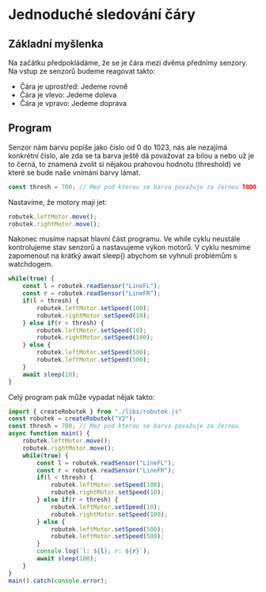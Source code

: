# Jednoduché sledování čáry

## Základní myšlenka

Na začátku předpokládáme, že se je čára mezi dvěma přednímy senzory. Na vstup ze senzorů budeme reagovat takto:

- Čára je uprostřed: Jedeme rovně
- Čára je vlevo: Jedeme doleva
- Čára je vpravo: Jedeme doprava

## Program

Senzor nám barvu popíše jako číslo od 0 do 1023, nás ale nezajímá konkrétní číslo, ale zda se ta barva ještě dá považovat za bílou a nebo už je to černá, to znamená zvolit si nějakou prahovou hodnotu (threshold) ve které se bude naše vnímání barvy lámat.

```ts
const thresh = 700; // Mez pod kterou se barva považuje za černou TODO: Ověřit že to tak reálně je
```

Nastavíme, že motory mají jet:

```ts
robutek.leftMotor.move();
robutek.rightMotor.move();
```

Nakonec musíme napsat hlavní část programu. Ve while cyklu neustále kontrolujeme stav senzorů a nastavujeme výkon motorů. V cyklu nesmíme zapomenout na krátký await sleep() abychom se vyhnuli problémům s watchdogem.

```ts
while(true) {
    const l = robutek.readSensor("LineFL");
    const r = robutek.readSensor("LineFR");
    if(l < thresh) {
        robutek.leftMotor.setSpeed(100);
        robutek.rightMotor.setSpeed(10);
    } else if(r < thresh) {
        robutek.leftMotor.setSpeed(10);
        robutek.rightMotor.setSpeed(100);
    } else {
        robutek.leftMotor.setSpeed(500);
        robutek.leftMotor.setSpeed(500);
    }
    await sleep(10);
}
```

Celý program pak může vypadat nějak takto:

```ts
import { createRobutek } from "./libs/robutek.js"
const robutek = createRobutek("V2");
const thresh = 700; // Mez pod kterou se barva považuje za černou
async function main() {
    robutek.leftMotor.move();
    robutek.rightMotor.move();
    while(true) {
        const l = robutek.readSensor("LineFL");
        const r = robutek.readSensor("LineFR");
        if(l < thresh) {
            robutek.leftMotor.setSpeed(100);
            robutek.rightMotor.setSpeed(10);
        } else if(r < thresh) {
            robutek.leftMotor.setSpeed(10);
            robutek.rightMotor.setSpeed(100);
        } else {
            robutek.leftMotor.setSpeed(500);
            robutek.leftMotor.setSpeed(500);
        }
        console.log(`l: ${l}; r: ${r}`);
        await sleep(100);
    }
}
main().catch(console.error);
```